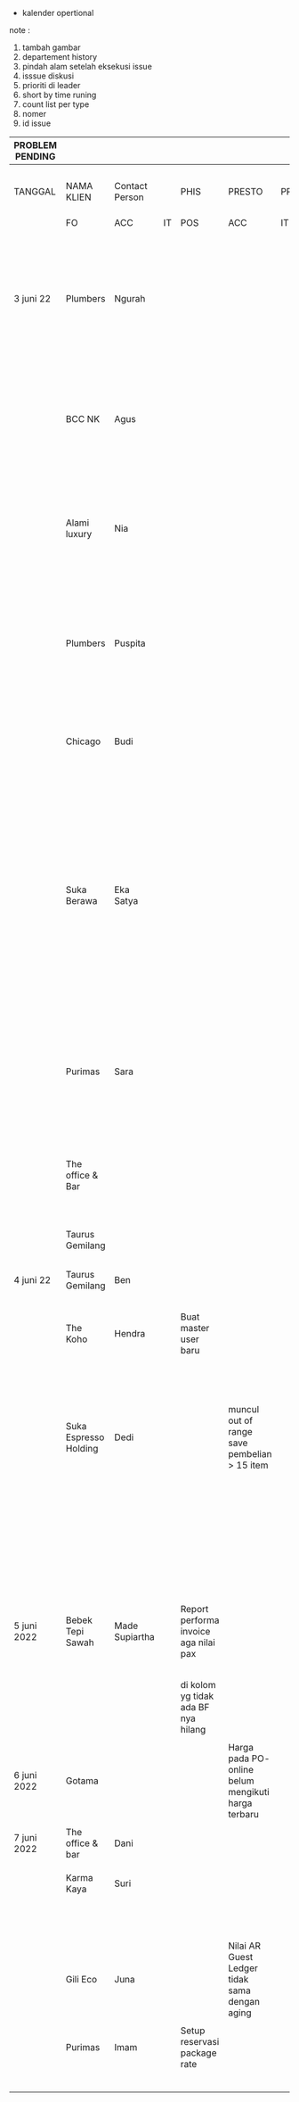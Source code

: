 

- kalender opertional







note :

1. tambah gambar
2. departement history
3. pindah alam setelah eksekusi issue
4. isssue diskusi
5. prioriti di leader
6. short by time runing
7. count list per type
8. nomer
9. id issue

| PROBLEM PENDING |                       |                |    |                                       |                                                     |      |                                                                                             |                                                                                                                                              |                                         |               |                   |               |         |        |                                                                           |               |                                                                                                                                                                                                       |          |  |                                                                                                   |                                                                                                               |  |
| --------------- | --------------------- | -------------- | -- | ------------------------------------- | --------------------------------------------------- | ---- | ------------------------------------------------------------------------------------------- | -------------------------------------------------------------------------------------------------------------------------------------------- | --------------------------------------- | ------------- | ----------------- | ------------- | ------- | ------ | ------------------------------------------------------------------------- | ------------- | ----------------------------------------------------------------------------------------------------------------------------------------------------------------------------------------------------- | -------- | - | ------------------------------------------------------------------------------------------------- | ------------------------------------------------------------------------------------------------------------- | - |
|                 |                       |                |    |                                       |                                                     |      |                                                                                             |                                                                                                                                              |                                         |               |                   |               |         |        |                                                                           |               |                                                                                                                                                                                                       |          |  |                                                                                                   |                                                                                                               |  |
| TANGGAL         | NAMA KLIEN            | Contact Person |    | PHIS                                  | PRESTO                                              | PPOS | WEB                                                                                         | STATUS                                                                                                                                       | KETERANGAN STATUS                       | CHECK BY      | KETERANGANN CHECK | VALIDASI      | APPROVE | Advice | status pengecekan setelah advice                                          | update advice |                                                                                                                                                                                                       |          |  |                                                                                                   |                                                                                                               |  |
|                 | FO                    | ACC            | IT | POS                                   | ACC                                                 | IT   | POS                                                                                         | ACC                                                                                                                                          | IT                                      | (URGENT/ASAP) |                   | (GUNTUR/DEWI) |         | (AYU)  | (AHMAD)                                                                   |               |                                                                                                                                                                                                       |          |  |                                                                                                   |                                                                                                               |  |
| 3 juni 22       | Plumbers              | Ngurah         |    |                                       |                                                     |      |                                                                                             | report detail payment AR masih blm bisa memunculkan nomor bill padahal sdh menggunakan variabel nobill atau nofaktur sesuai advice pak ahmad |                                         |               |                   |               |         | asap   |                                                                           | dewi          | fu kembali ke pak ahmad                                                                                                                                                                               | VALIDASI |  | ![]()                                                                                               | done -  dengan "nofaktur" di  exe presto 3 juni 2022                                                          |  |
|                 | BCC NK                | Agus           |    |                                       |                                                     |      | cek report history delete paidbill masih di gunakan atau tidak skrg di presto               |                                                                                                                                              |                                         |               |                   |               |         | asap   |                                                                           | dewi          | fu kembali ke pak ahmad                                                                                                                                                                               | VALIDASI |  | tidak digunakan lagi , karena sudah mengunakan void bill dan revisi bill report ada di FB sales . | done                                                                                                          |  |
|                 | Alami luxury          | Nia            |    |                                       |                                                     |      | Muncul pesan "kolom kode_out sfecified twice" saat save transaksi di input invoice AR       |                                                                                                                                              |                                         |               |                   |               |         | asap   |                                                                           | dewi          | fu lg ke pak ahmad, terakhir mas ahmad nanya ke 2 kolom kode_out itu dipakai di bill dan listbill?                                                                                                    | VALIDASI |  | rename kode_out  di  table bill , dicoba ulng .                                                   | pending - sudah di rename di tabel bill menjadi kode_outx, sudah di test, hasil error masih sama              |  |
|                 | Plumbers              | Puspita        |    |                                       |                                                     |      | Pesan error saat pilih tidak kena pajak di master supplier (sudah showing ke group request) |                                                                                                                                              |                                         |               |                   |               |         | asap   |                                                                           | dewi          | FU ke pak ahmad, sudah di test trainer dan memang error saat perpindaha status pajak di supplier                                                                                                      | VALIDASI |  |                                                                                                   | done                                                                                                          |  |
|                 | Chicago               | Budi           |    |                                       |                                                     |      | hpp tidak update di master stock untuk yg isi recepi                                        |                                                                                                                                              |                                         |               |                   |               |         | asap   |                                                                           | AYU           | team trainer FU ke pak ahmad                                                                                                                                                                          | VALIDASI |  | Tolong di simulasikan dulu , di saat apa ?                                                        | pending - sudah fiuke riska untuk di simulasi untuk detail problemnya (6juni2022)                             |  |
|                 | Suka Berawa           | Eka Satya      |    |                                       |                                                     |      | muncul pesan error "sumary band too large" ketika buka FB sales detail di satu pc saja      |                                                                                                                                              |                                         |               |                   |               |         | asap   |                                                                           | dewi          | FU pak ahmad, karena kita sudah coba advice pak ahmad dengan menetapka default printer di setting pramater, lalu mengecek printer envicronment di report agar uncentang tp masih blm bisa buka reprot | VALIDASI |  | sudah done , bisa tanya team trainer                                                              | done                                                                                                          |  |
|                 | Purimas               | Sara           |    |                                       |                                                     |      | Tidak bisa buka virtual box, sudah sempat share di office solid tapi belum menemukan solusi |                                                                                                                                              |                                         |               |                   |               |         | asap   |                                                                           | AYU           | trainer buka komunikasi ke bu sara , trkait case trsebut dr team diluar pengetauan yang dimiliki , jd tdk bs memberikan advice                                                                        | VALIDASI |  |                                                                                                   | pending - Reinstall virtual box dijadwalkan hari senin                                                        |  |
|                 | The office & Bar      |                |    |                                       |                                                     |      | aktifkan system presto Bar & Grill (belum ada konfirmasi dari client)                       |                                                                                                                                              |                                         |               |                   |               |         | asap   |                                                                           | dewi          | bisa di fu lg oleh trainer ke user                                                                                                                                                                    | VALIDASI |  |                                                                                                   | pending - Terkendala dengan pc server yg rusak                                                                |  |
|                 | Taurus Gemilang       |                |    |                                       |                                                     |      | Tes exe presto pendingan TG                                                                 |                                                                                                                                              |                                         |               |                   |               |         | asap   |                                                                           | dewi          | bisa di fu lg oleh trainer                                                                                                                                                                            | VALIDASI |  |                                                                                                   | done                                                                                                          |  |
|                 |                       |                |    |                                       |                                                     |      |                                                                                             |                                                                                                                                              |                                         |               |                   |               |         |        |                                                                           |               |                                                                                                                                                                                                       |          |  |                                                                                                   |                                                                                                               |  |
| 4 juni 22       | Taurus Gemilang       | Ben            |    |                                       |                                                     |      | Update exe terbaru                                                                          |                                                                                                                                              |                                         |               |                   |               |         | asap   |                                                                           | dewi          | Panding dari user                                                                                                                                                                                     | VALIDASI |  |                                                                                                   |                                                                                                               |  |
|                 | The Koho              | Hendra         |    | Buat master user baru                 |                                                     |      |                                                                                             |                                                                                                                                              |                                         |               |                   |               |         | asap   |                                                                           | dewi          | UV klien tdk bisa di akses akan di followup 6 juni 2022                                                                                                                                               | VALIDASI |  |                                                                                                   | pending - sudah chat user, tp masih belum ada respon ( 6 juni 2022)                                           |  |
|                 | Suka Espresso Holding | Dedi           |    |                                       | muncul out of range save pembelian > 15 item        |      |                                                                                             |                                                                                                                                              |                                         |               |                   |               |         | urgent | sudah di info trainer di grup sejak seminggu lalu, lalu tenggelam di chat | dewi          | sudah simulasi di lokal sesuai advice pak ahmad, tidak ada masalah, sedang menunggu advice lg                                                                                                         | VALIDASI |  | berapa kali harus di input data nya ? lalu berapa banyak data yg harus di input ?                 | tadi input pembelian >15 item - save, lalu langsung klik NEW tanpa close form, input lagi pembelian > 15 item |  |
|                 |                       |                |    |                                       |                                                     |      |                                                                                             |                                                                                                                                              |                                         |               |                   |               |         |        |                                                                           |               |                                                                                                                                                                                                       |          |  | sudah 5 kali aku input ga muncul error nya . coba di cek exe versi berapa ?                       | saat save yg ke tiga atau ke 4 kalau ga salah baru muncul out of range                                        |  |
|                 |                       |                |    |                                       |                                                     |      |                                                                                             |                                                                                                                                              |                                         |               |                   |               |         |        |                                                                           |               |                                                                                                                                                                                                       |          |  |                                                                                                   |                                                                                                               |  |
| 5 juni 2022     | Bebek Tepi Sawah      | Made Supiartha |    | Report performa invoice aga nilai pax |                                                     |      |                                                                                             |                                                                                                                                              |                                         |               |                   |               |         | asap   |                                                                           | dewi          | belum followup ke mas ahmad, bagaimana cara mengubah rumus nya di report                                                                                                                              | VALIDASI |  |                                                                                                   |                                                                                                               |  |
|                 |                       |                |    | di kolom yg tidak ada BF nya hilang   |                                                     |      |                                                                                             |                                                                                                                                              |                                         |               |                   |               |         |        |                                                                           |               |                                                                                                                                                                                                       |          |  |                                                                                                   |                                                                                                               |  |
|                 |                       |                |    |                                       |                                                     |      |                                                                                             |                                                                                                                                              |                                         |               |                   |               |         |        |                                                                           |               |                                                                                                                                                                                                       |          |  |                                                                                                   |                                                                                                               |  |
| 6 juni 2022     | Gotama                |                |    |                                       | Harga pada PO- online belum mengikuti harga terbaru |      |                                                                                             |                                                                                                                                              |                                         |               |                   |               |         |        | Tunggu konfirmasi user stock mana saja yg belum berubah harganya          |               |                                                                                                                                                                                                       | VALIDASI |  |                                                                                                   |                                                                                                               |  |
|                 |                       |                |    |                                       |                                                     |      |                                                                                             |                                                                                                                                              |                                         |               |                   |               |         |        |                                                                           |               |                                                                                                                                                                                                       |          |  |                                                                                                   |                                                                                                               |  |
| 7 juni 2022     | The office & bar      | Dani           |    |                                       |                                                     |      |                                                                                             |                                                                                                                                              | Install server di Laptop The office bar |               |                   |               |         |        |                                                                           |               |                                                                                                                                                                                                       |          |  |                                                                                                   |                                                                                                               |  |
|                 |                       |                |    |                                       |                                                     |      |                                                                                             |                                                                                                                                              |                                         |               |                   |               |         |        |                                                                           |               |                                                                                                                                                                                                       |          |  |                                                                                                   |                                                                                                               |  |
|                 | Karma Kaya            | Suri           |    |                                       |                                                     |      |                                                                                             |                                                                                                                                              | Pemindahan server ke pc kantor          |               |                   |               |         |        |                                                                           |               |                                                                                                                                                                                                       |          |  |                                                                                                   |                                                                                                               |  |
|                 |                       |                |    |                                       |                                                     |      |                                                                                             |                                                                                                                                              | karna pc server bermasalah              |               |                   |               |         |        |                                                                           |               |                                                                                                                                                                                                       |          |  |                                                                                                   |                                                                                                               |  |
|                 | Gili Eco              | Juna           |    |                                       | Nilai AR Guest Ledger tidak sama dengan aging       |      |                                                                                             |                                                                                                                                              |                                         |               |                   |               |         |        | done                                                                      |               |                                                                                                                                                                                                       |          |  |                                                                                                   |                                                                                                               |  |
|                 |                       |                |    |                                       |                                                     |      |                                                                                             |                                                                                                                                              |                                         |               |                   |               |         |        |                                                                           |               |                                                                                                                                                                                                       |          |  |                                                                                                   |                                                                                                               |  |
|                 | Purimas               | Imam           |    | Setup reservasi package rate          |                                                     |      |                                                                                             |                                                                                                                                              |                                         |               |                   |               |         |        | Pending karna user slowrespon                                             |               |                                                                                                                                                                                                       |          |  |                                                                                                   |                                                                                                               |  |
|                 |                       |                |    |                                       |                                                     |      |                                                                                             |                                                                                                                                              |                                         |               |                   |               |         |        |                                                                           |               |                                                                                                                                                                                                       |          |  |                                                                                                   |                                                                                                               |  |
|                 |                       |                |    |                                       |                                                     |      |                                                                                             |                                                                                                                                              |                                         |               |                   |               |         |        |                                                                           |               |                                                                                                                                                                                                       |          |  |                                                                                                   |                                                                                                               |  |
|                 |                       |                |    |                                       |                                                     |      |                                                                                             |                                                                                                                                              |                                         |               |                   |               |         |        |                                                                           |               |                                                                                                                                                                                                       |          |  |                                                                                                   |                                                                                                               |  |
|                 |                       |                |    |                                       |                                                     |      |                                                                                             |                                                                                                                                              |                                         |               |                   |               |         |        |                                                                           |               |                                                                                                                                                                                                       |          |  |                                                                                                   |                                                                                                               |  |
|                 |                       |                |    |                                       |                                                     |      |                                                                                             |                                                                                                                                              |                                         |               |                   |               |         |        |                                                                           |               |                                                                                                                                                                                                       |          |  |                                                                                                   |                                                                                                               |  |
|                 |                       |                |    |                                       |                                                     |      |                                                                                             |                                                                                                                                              |                                         |               |                   |               |         |        |                                                                           |               |                                                                                                                                                                                                       |          |  |                                                                                                   |                                                                                                               |  |
